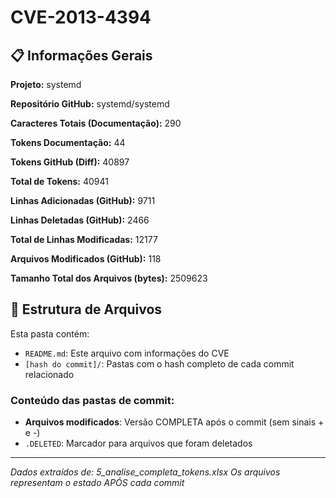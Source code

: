 # CVE-2013-4394

## 📋 Informações Gerais

**Projeto:** systemd

**Repositório GitHub:** systemd/systemd

**Caracteres Totais (Documentação):** 290

**Tokens Documentação:** 44

**Tokens GitHub (Diff):** 40897

**Total de Tokens:** 40941

**Linhas Adicionadas (GitHub):** 9711

**Linhas Deletadas (GitHub):** 2466

**Total de Linhas Modificadas:** 12177

**Arquivos Modificados (GitHub):** 118

**Tamanho Total dos Arquivos (bytes):** 2509623


## 📁 Estrutura de Arquivos

Esta pasta contém:

- `README.md`: Este arquivo com informações do CVE
- `[hash do commit]/`: Pastas com o hash completo de cada commit relacionado

### Conteúdo das pastas de commit:

- **Arquivos modificados**: Versão COMPLETA após o commit (sem sinais + e -)
- `.DELETED`: Marcador para arquivos que foram deletados

---

*Dados extraídos de: 5_analise_completa_tokens.xlsx*
*Os arquivos representam o estado APÓS cada commit*
